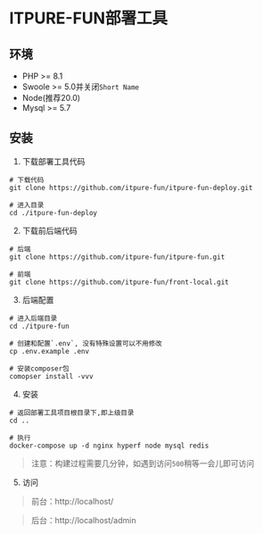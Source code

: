 # ITPURE-FUN部署工具

## 环境

- PHP >= 8.1
- Swoole >= 5.0并关闭`Short Name`
- Node(推荐20.0)
- Mysql >= 5.7

## 安装

1. 下载部署工具代码

```shell
# 下载代码
git clone https://github.com/itpure-fun/itpure-fun-deploy.git

# 进入目录
cd ./itpure-fun-deploy
```

2. 下载前后端代码

```shell
# 后端
git clone https://github.com/itpure-fun/itpure-fun.git

# 前端
git clone https://github.com/itpure-fun/front-local.git
```

3. 后端配置

```shell
# 进入后端目录
cd ./itpure-fun

# 创建和配置`.env`, 没有特殊设置可以不用修改
cp .env.example .env

# 安装composer包
comopser install -vvv
```

4. 安装

```shell
# 返回部署工具项目根目录下,即上级目录
cd ..

# 执行
docker-compose up -d nginx hyperf node mysql redis
```

> 注意：构建过程需要几分钟，如遇到访问`500`稍等一会儿即可访问

5. 访问

> 前台：http://localhost/

> 后台：http://localhost/admin
  